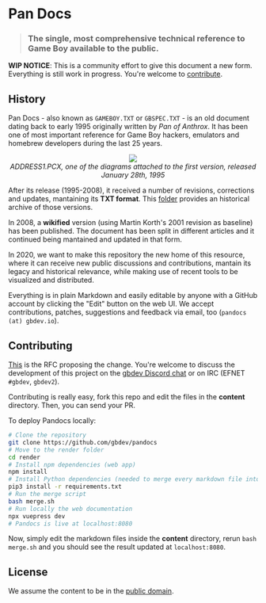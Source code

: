 # Pan Docs

> ### The single, most comprehensive technical reference to Game Boy available to the public.


**WIP NOTICE**: This is a community effort to give this document a new form. Everything is still work in progress. You're welcome to [contribute](#contributing).

## History

Pan Docs - also known as `GAMEBOY.TXT` or `GBSPEC.TXT` - is an old document dating back to early 1995 originally written by *Pan of Anthrox*. It has been one of most important reference for Game Boy hackers, emulators and homebrew developers during the last 25 years.

<p align="center">
<img src="historical/1995-Jan-28-ATX-GBI/ADDRESS1.png">
<br>
  <i>ADDRESS1.PCX, one of the diagrams attached to the first version, released January 28th, 1995</i>
</p>

After its release (1995-2008), it received a number of revisions, corrections and updates, mantaining its **TXT format**. This [folder](historical/) provides an historical archive of those versions.

In 2008, a **wikified** version (using Martin Korth's 2001 revision as baseline) has been published. The document has been split in different articles and it continued being mantained and updated in that form.

In 2020, we want to make this repository the new home of this resource, where it can receive new public discussions and contributions, mantain its legacy and historical relevance, while making use of recent tools to be visualized and distributed.

Everything is in plain Markdown and easily editable by anyone with a GitHub account by clicking the "Edit" button on the web UI. We accept contributions, patches, suggestions and feedback via email, too (`pandocs (at) gbdev.io`).

## Contributing 

[This](https://github.com/gbdev/awesome-gbdev/issues/153) is the RFC proposing the change. You're welcome to discuss the development of this project on the [gbdev Discord chat](https://discord.gg/9wBRWWT) or on IRC (EFNET `#gbdev`, `gbdev2`).

Contributing is really easy, fork this repo and edit the files in the **content** directory. Then, you can send your PR.

To deploy Pandocs locally:

```bash
# Clone the repository
git clone https://github.com/gbdev/pandocs
# Move to the render folder
cd render
# Install npm dependencies (web app)
npm install
# Install Python dependencies (needed to merge every markdown file into one)
pip3 install -r requirements.txt
# Run the merge script
bash merge.sh
# Run locally the web documentation
npx vuepress dev
# Pandocs is live at localhost:8080
```

Now, simply edit the markdown files inside the **content** directory, rerun `bash merge.sh` and you should see the result updated at `localhost:8080`.

## License

We assume the content to be in the [public domain](LICENSE).
